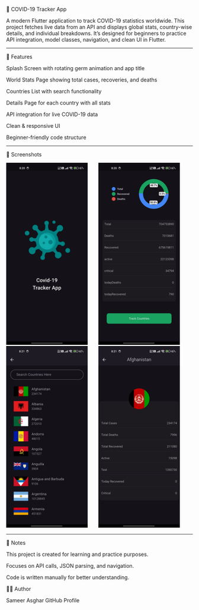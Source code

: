 🦠 COVID-19 Tracker App

A modern Flutter application to track COVID-19 statistics worldwide. This project fetches live data from an API and displays global stats, country-wise details, and individual breakdowns. It’s designed for beginners to practice API integration, model classes, navigation, and clean UI in Flutter.

---

📱 Features

Splash Screen with rotating germ animation and app title

World Stats Page showing total cases, recoveries, and deaths

Countries List with search functionality

Details Page for each country with all stats

API integration for live COVID-19 data

Clean & responsive UI

Beginner-friendly code structure

---

📸 Screenshots

 <p align="start">
    <img src="images/SplashScreen.png" width="220" style="margin-right:25px;"/>
    <img src="images/World_Stats.png" width="220" style="margin-right:25px;"/>
    <img src="images/Countries_List.png" width="220" style="margin-right:25px;"/>
    <img src="images/Deatils.png" width="220"/>
</p>

---

📌 Notes

This project is created for learning and practice purposes.

Focuses on API calls, JSON parsing, and navigation.

Code is written manually for better understanding.

🧑‍💻 Author

Sameer Asghar
GitHub Profile
